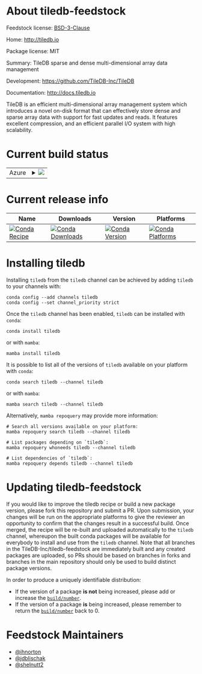 About tiledb-feedstock
======================

Feedstock license: [BSD-3-Clause](https://github.com/TileDB-Inc/tiledb-feedstock-for-cloud/blob/main/LICENSE.txt)

Home: http://tiledb.io

Package license: MIT

Summary: TileDB sparse and dense multi-dimensional array data management

Development: https://github.com/TileDB-Inc/TileDB

Documentation: http://docs.tiledb.io

TileDB is an efficient multi-dimensional array management system which introduces
a novel on-disk format that can effectively store dense and sparse array data with
support for fast updates and reads. It features excellent compression, and an efficient
parallel I/O system with high scalability.


Current build status
====================


<table>
    
  <tr>
    <td>Azure</td>
    <td>
      <details>
        <summary>
          <a href="https://dev.azure.com/TileDB-Inc/CI/_build/latest?definitionId=51&branchName=main">
            <img src="https://dev.azure.com/TileDB-Inc/CI/_apis/build/status/tiledb-feedstock-for-cloud?branchName=main">
          </a>
        </summary>
        <table>
          <thead><tr><th>Variant</th><th>Status</th></tr></thead>
          <tbody><tr>
              <td>linux_64</td>
              <td>
                <a href="https://dev.azure.com/TileDB-Inc/CI/_build/latest?definitionId=51&branchName=main">
                  <img src="https://dev.azure.com/TileDB-Inc/CI/_apis/build/status/tiledb-feedstock-for-cloud?branchName=main&jobName=linux&configuration=linux%20linux_64_" alt="variant">
                </a>
              </td>
            </tr>
          </tbody>
        </table>
      </details>
    </td>
  </tr>
</table>

Current release info
====================

| Name | Downloads | Version | Platforms |
| --- | --- | --- | --- |
| [![Conda Recipe](https://img.shields.io/badge/recipe-tiledb-green.svg)](https://anaconda.org/tiledb/tiledb) | [![Conda Downloads](https://img.shields.io/conda/dn/tiledb/tiledb.svg)](https://anaconda.org/tiledb/tiledb) | [![Conda Version](https://img.shields.io/conda/vn/tiledb/tiledb.svg)](https://anaconda.org/tiledb/tiledb) | [![Conda Platforms](https://img.shields.io/conda/pn/tiledb/tiledb.svg)](https://anaconda.org/tiledb/tiledb) |

Installing tiledb
=================

Installing `tiledb` from the `tiledb` channel can be achieved by adding `tiledb` to your channels with:

```
conda config --add channels tiledb
conda config --set channel_priority strict
```

Once the `tiledb` channel has been enabled, `tiledb` can be installed with `conda`:

```
conda install tiledb
```

or with `mamba`:

```
mamba install tiledb
```

It is possible to list all of the versions of `tiledb` available on your platform with `conda`:

```
conda search tiledb --channel tiledb
```

or with `mamba`:

```
mamba search tiledb --channel tiledb
```

Alternatively, `mamba repoquery` may provide more information:

```
# Search all versions available on your platform:
mamba repoquery search tiledb --channel tiledb

# List packages depending on `tiledb`:
mamba repoquery whoneeds tiledb --channel tiledb

# List dependencies of `tiledb`:
mamba repoquery depends tiledb --channel tiledb
```




Updating tiledb-feedstock
=========================

If you would like to improve the tiledb recipe or build a new
package version, please fork this repository and submit a PR. Upon submission,
your changes will be run on the appropriate platforms to give the reviewer an
opportunity to confirm that the changes result in a successful build. Once
merged, the recipe will be re-built and uploaded automatically to the
`tiledb` channel, whereupon the built conda packages will be available for
everybody to install and use from the `tiledb` channel.
Note that all branches in the TileDB-Inc/tiledb-feedstock are
immediately built and any created packages are uploaded, so PRs should be based
on branches in forks and branches in the main repository should only be used to
build distinct package versions.

In order to produce a uniquely identifiable distribution:
 * If the version of a package **is not** being increased, please add or increase
   the [``build/number``](https://docs.conda.io/projects/conda-build/en/latest/resources/define-metadata.html#build-number-and-string).
 * If the version of a package **is** being increased, please remember to return
   the [``build/number``](https://docs.conda.io/projects/conda-build/en/latest/resources/define-metadata.html#build-number-and-string)
   back to 0.

Feedstock Maintainers
=====================

* [@ihnorton](https://github.com/ihnorton/)
* [@jdblischak](https://github.com/jdblischak/)
* [@shelnutt2](https://github.com/shelnutt2/)

